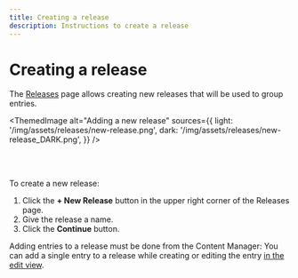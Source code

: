 ```yaml
---
title: Creating a release
description: Instructions to create a release
---
```


# Creating a release <AlphaBadge /> <FutureBadge /> <EnterpriseBadge /> <CloudTeamBadge /> 

The [Releases](/user-docs/releases/introduction) page allows creating new releases that will be used to group entries.

<!-- TODO: add actual screenshots for both light and dark modes -->
<ThemedImage
  alt="Adding a new release"
  sources={{
    light: '/img/assets/releases/new-release.png',
    dark: '/img/assets/releases/new-release_DARK.png',
  }}
/>

<br /><br />

To create a new release:

1. Click the **+ New Release** button in the upper right corner of the Releases page.  
2. Give the release a name.
3. Click the **Continue** button.

Adding entries to a release must be done from the Content Manager: You can add a single entry to a release while creating or editing the entry [in the edit view](/user-docs/content-manager/adding-content-to-releases).

<!-- TODO: for later, when multiple addition is implemented -->
<!-- 
Adding entries to a release must be done from the Content Manager:

- You can add multiple entries to a release [from the list view](/user-docs/content-manager/adding-content-to-releases#adding-multiple-entries-to-a-release).
- You can also add a single entry to a release while creating or editing the entry [in the edit view](/user-docs/content-manager/adding-content-to-releases#adding-a-single-entry-to-a-release). -->
